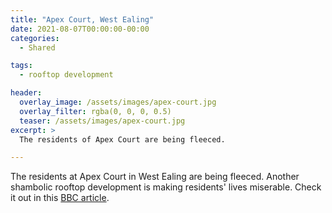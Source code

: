 ```yaml
---
title: "Apex Court, West Ealing"
date: 2021-08-07T00:00:00-00:00
categories:
  - Shared

tags:
  - rooftop development

header:
  overlay_image: /assets/images/apex-court.jpg
  overlay_filter: rgba(0, 0, 0, 0.5)
  teaser: /assets/images/apex-court.jpg
excerpt: >
  The residents of Apex Court are being fleeced.

---
```


The residents at Apex Court in West Ealing are being fleeced. Another shambolic rooftop development is making residents' lives miserable. Check it out in this [BBC article][article]. 

[article]: https://www.bbc.co.uk/news/uk-57288485
